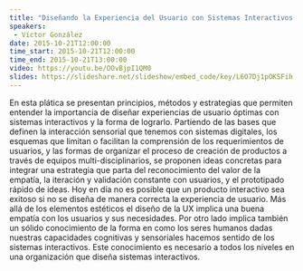```yaml
---
title: "Diseñando la Experiencia del Usuario con Sistemas Interactivos: ¿Cómo diseñamos para quienes realmente somos?"
speakers:
 - Víctor González
date: 2015-10-21T12:00:00
time_start: 2015-10-21T12:00:00
time_end: 2015-10-21T13:00:00
video: https://youtu.be/OOvBjpI1QM0
slides: https://slideshare.net/slideshow/embed_code/key/L6O7Dj1pOKSFih
---
```


<p>En esta plática se presentan principios, métodos y estrategias que permiten entender la importancia de diseñar experiencias de usuario óptimas con sistemas interactivos y la forma de lograrlo. Partiendo de las bases que definen la interacción sensorial que tenemos con sistemas digitales, los esquemas que limitan o facilitan la comprensión de los requerimientos de usuarios, y las formas de organizar el proceso de creación de productos a través de equipos multi-disciplinarios, se proponen ideas concretas para integrar una estrategia que parta del reconocimiento del valor de la empatía, la iteración y validación constante con usuarios, y el prototipado rápido de ideas. Hoy en día no es posible que un producto interactivo sea exitoso si no se diseña de manera correcta la experiencia de usuario. Más allá de los elementos estéticos el diseño de la UX implica una buena empatía con los usuarios y sus necesidades. Por otro lado implica también un sólido conocimiento de la forma en como los seres humanos dadas nuestras capacidades cognitivas y sensoriales hacemos sentido de los sistemas interactivos. Este conocimiento es necesario a todos los niveles en una organización que diseña sistemas interactivos.</p>